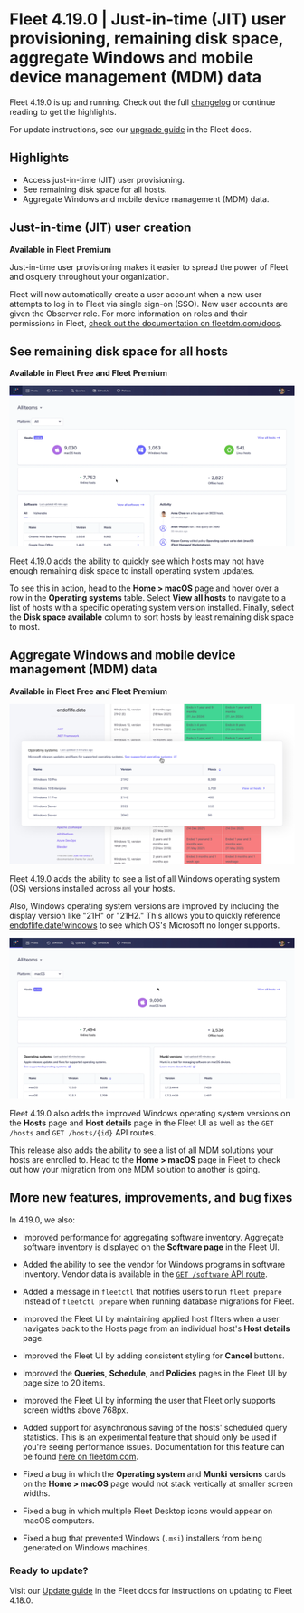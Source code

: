 # Fleet 4.19.0 | Just-in-time (JIT) user provisioning, remaining disk space, aggregate Windows and mobile device management (MDM) data

Fleet 4.19.0 is up and running. Check out the full [changelog](https://github.com/fleetdm/fleet/releases/tag/fleet-v4.19.0) or continue reading to get the highlights.

For update instructions, see our [upgrade guide](https://fleetdm.com/docs/deploying/upgrading-fleet) in the Fleet docs.

## Highlights
- Access just-in-time (JIT) user provisioning.
- See remaining disk space for all hosts.
- Aggregate Windows and mobile device management (MDM) data.

## Just-in-time (JIT) user creation
**Available in Fleet Premium**

Just-in-time user provisioning makes it easier to spread the power of Fleet and osquery throughout your organization. 

Fleet will now automatically create a user account when a new user attempts to log in to Fleet via single sign-on (SSO). New user accounts are given the Observer role. For more information on roles and their permissions in Fleet, [check out the documentation on fleetdm.com/docs](https://fleetdm.com/docs/using-fleet/permissions).

## See remaining disk space for all hosts
**Available in Fleet Free and Fleet Premium**

![See remaining disk space for all hosts](../website/assets/images/articles/fleet-4.19.0-1.gif)

Fleet 4.19.0 adds the ability to quickly see which hosts may not have enough remaining disk space to install operating system updates.

To see this in action, head to the **Home > macOS** page and hover over a row in the **Operating systems** table. Select **View all hosts** to navigate to a list of hosts with a specific operating system version installed. Finally, select the **Disk space available** column to sort hosts by least remaining disk space to most.

## Aggregate Windows and mobile device management (MDM) data
**Available in Fleet Free and Fleet Premium**

![Aggregate Windows data](../website/assets/images/articles/fleet-4.19.0-3-1200x675@2x.jpg)

Fleet 4.19.0 adds the ability to see a list of all Windows operating system (OS) versions installed across all your hosts. 

Also, Windows operating system versions are improved by including the display version like "21H" or "21H2." This allows you to quickly reference [endoflife.date/windows](https://endoflife.date/windows) to see which OS's Microsoft no longer supports. 

![Aggregate mobile device management (MDM) data](../website/assets/images/articles/fleet-4.19.0-2.gif) 

Fleet 4.19.0 also adds the improved Windows operating system versions on the **Hosts** page and **Host details** page in the Fleet UI as well as the `GET /hosts` and `GET /hosts/{id}` API routes.

This release also adds the ability to see a list of all MDM solutions your hosts are enrolled to. Head to the **Home > macOS** page in Fleet to check out how your migration from one MDM solution to another is going.

## More new features, improvements, and bug fixes

In 4.19.0, we also:

* Improved performance for aggregating software inventory. Aggregate software inventory is displayed on the **Software page** in the Fleet UI.

* Added the ability to see the vendor for Windows programs in software inventory. Vendor data is available in the [`GET /software` API route](https://fleetdm.com/docs/using-fleet/rest-api#software).

* Added a message in `fleetctl` that notifies users to run `fleet prepare` instead of `fleetctl prepare` when running database migrations for Fleet.

* Improved the Fleet UI by maintaining applied host filters when a user navigates back to the Hosts page from an
individual host's **Host details** page.

* Improved the Fleet UI by adding consistent styling for **Cancel** buttons.

* Improved the **Queries**, **Schedule**, and **Policies** pages in the Fleet UI by page size to 20
  items. 

* Improved the Fleet UI by informing the user that Fleet only supports screen widths above 768px.

* Added support for asynchronous saving of the hosts' scheduled query statistics. This is an
experimental feature that should only be used if you're seeing performance issues. Documentation
for this feature can be found [here on fleetdm.com](https://fleetdm.com/docs/deploying/configuration#osquery-enable-async-host-processing).

* Fixed a bug in which the **Operating system** and **Munki versions** cards on the **Home > macOS**
page would not stack vertically at smaller screen widths.

* Fixed a bug in which multiple Fleet Desktop icons would appear on macOS computers.

* Fixed a bug that prevented Windows (`.msi`) installers from being generated on Windows machines.

### Ready to update?

Visit our [Update guide](https://fleetdm.com/docs/deploying/upgrading-fleet) in the Fleet docs for instructions on updating to Fleet 4.18.0.

<meta name="category" value="releases">
<meta name="authorFullName" value="Noah Talerman">
<meta name="authorGitHubUsername" value="noahtalerman">
<meta name="publishedOn" value="2022-08-22">
<meta name="articleTitle" value="Fleet 4.19.0 | Just-in-time (JIT) user provisioning, remaining disk space, aggregate Windows and mobile device management (MDM) data">
<meta name="articleImageUrl" value="../website/assets/images/articles/fleet-4.19.0-cover-1600x900@2x.jpg">
